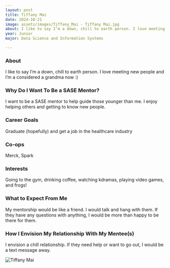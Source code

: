 ```yaml
---
layout: post
title: Tiffany Mai 
date: 2024-10-21
image: assets/images/Tiffany_Mai - Tiffany Mai.jpg
about: I like to say I’m a down, chill to earth person. I love meeting new people and I’m a considered a grandma now :)
year: Junior
major: Data Science and Information Systems

---
```


### About

I like to say I’m a down, chill to earth person. I love meeting new people and I’m a considered a grandma now :)

### Why Do I Want To Be a SASE Mentor?

I want to be a SASE mentor to help guide those younger than me. I enjoy helping others and getting to know new people. 

### Career Goals

Graduate (hopefully) and get a job in the healthcare industry

### Co-ops

Merck, Spark

### Interests

Going to the gym, drinking coffee, watching kdramas, playing video games, and frogs!

### What to Expect From Me

My mentorship would be like a friend. I would talk and hang with them. If they have any questions with anything, I would be more than happy to be there for them. 

### How I Envision My Relationship With My Mentee(s) 

I envision a chill relationship. If they need help or want to go out, I would be a text message away.

<div class="text-center my-5">
    <img src="https://sase-drexel.github.io/mentorship-2024/assets/images/Tiffany_Mai - Tiffany Mai.jpg" alt="Tiffany Mai" class="rounded post-img" />
</div>
